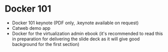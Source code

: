 # Docker 101

* Docker 101 keynote (PDF only, .keynote available on request)
* Catweb demo app
* Docker for the virtualization admin ebook (it's recommended to read this in preparation for delivering the slide deck as it will give good background for the first section)
